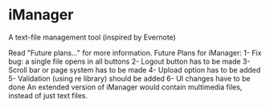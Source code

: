 # iManager
A text-file management tool (inspired by Evernote)

Read "Future plans..." for more information. 
Future Plans for iManager: 
	1- Fix bug: a single file opens in all buttons
	2- Logout button has to be made
	3- Scroll bar or page system has to be made
	4- Upload option has to be added 
	5- Validation (using re library) should be added
	6- UI changes have to be done
An extended version of iManager would contain multimedia files, instead of just text files.
